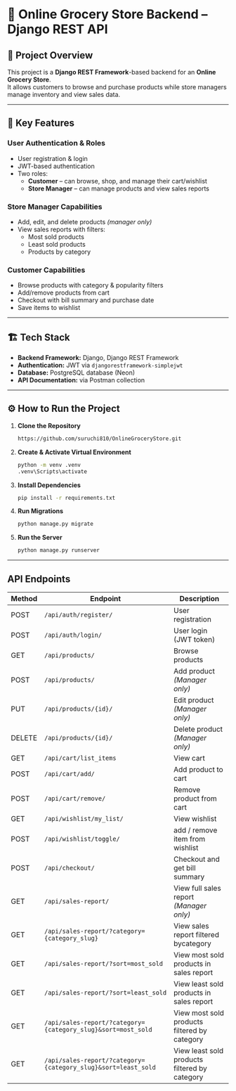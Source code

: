 # 🛒 Online Grocery Store Backend – Django REST API

## 📌 Project Overview
This project is a **Django REST Framework**-based backend for an **Online Grocery Store**.  
It allows customers to browse and purchase products while store managers manage inventory and view sales data.  

---

## 🎯 Key Features

### **User Authentication & Roles**
- User registration & login
- JWT-based authentication
- Two roles:
  - **Customer** – can browse, shop, and manage their cart/wishlist
  - **Store Manager** – can manage products and view sales reports

### **Store Manager Capabilities**
- Add, edit, and delete products *(manager only)*
- View sales reports with filters:
  - Most sold products
  - Least sold products
  - Products by category
  
### **Customer Capabilities**
- Browse products with category & popularity filters
- Add/remove products from cart
- Checkout with bill summary and purchase date
- Save items to wishlist

---

## 🏗 Tech Stack
- **Backend Framework:** Django, Django REST Framework
- **Authentication:** JWT via `djangorestframework-simplejwt`
- **Database:** PostgreSQL database (Neon)
- **API Documentation:** via Postman collection
---

## ⚙️ How to Run the Project

1. **Clone the Repository**
   ```bash
   https://github.com/suruchi810/OnlineGroceryStore.git
   ```

2. **Create & Activate Virtual Environment**
   ```bash
   python -m venv .venv
   .venv\Scripts\activate      
   ```

3. **Install Dependencies**
   ```bash
   pip install -r requirements.txt
   ```

4. **Run Migrations**
   ```bash
   python manage.py migrate
   ```

5. **Run the Server**
   ```bash
   python manage.py runserver
   ```

---

## API Endpoints

| Method | Endpoint                                                     | Description                      
|--------|--------------------------------------------------------------|----------------------------------------------|
| POST   | `/api/auth/register/`                                        | User registration                            |
| POST   | `/api/auth/login/`                                           | User login (JWT token)                       |
| GET    | `/api/products/`                                             | Browse products                              |
| POST   | `/api/products/`                                             | Add product *(Manager only)*                 |
| PUT    | `/api/products/{id}/`                                        | Edit product *(Manager only)*                |   
| DELETE | `/api/products/{id}/`                                        | Delete product *(Manager only)*              |
| GET    | `/api/cart/list_items`                                       | View cart                                    |
| POST   | `/api/cart/add/`                                             | Add product to cart                          |
| POST   | `/api/cart/remove/`                                          | Remove product from cart                     |
| GET    | `/api/wishlist/my_list/`                                     | View wishlist                                |
| POST   | `/api/wishlist/toggle/`                                      | add / remove item from wishlist              |
| POST   | `/api/checkout/`                                             | Checkout and get bill summary                |
| GET    | `/api/sales-report/`                                         | View full sales report *(Manager only)*      |
| GET    | `/api/sales-report/?category={category_slug}`                | View sales report filtered bycategory        |
| GET    | `/api/sales-report/?sort=most_sold`                          | View most sold products in sales report      |
| GET    | `/api/sales-report/?sort=least_sold`                         | View least sold products in sales report     |
| GET    | `/api/sales-report/?category={category_slug}&sort=most_sold` | View most sold products filtered by category |
| GET    | `/api/sales-report/?category={category_slug}&sort=least_sold`| View least sold products filtered by category|

